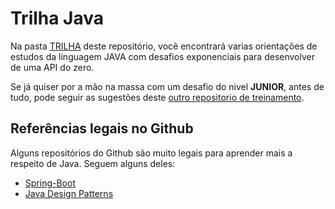 # Trilha Java

Na pasta [TRILHA](https://github.com/GuillaumeFalourd/java-backend-trail/tree/main/TRILHA) deste repositório, você encontrará varias orientações de estudos da linguagem JAVA com desafios exponenciais para desenvolver de uma API do zero.

Se já quiser por a mão na massa com um desafio do nivel **JUNIOR**, antes de tudo, pode seguir as sugestões deste [outro repositorio de treinamento](https://github.com/GuillaumeFalourd/java-training-api).

## Referências legais no Github

Alguns repositórios do Github são muito legais para aprender mais a respeito de Java.
Seguem alguns deles:

- [Spring-Boot](https://github.com/spring-projects/spring-boot)
- [Java Design Patterns](https://github.com/iluwatar/java-design-patterns)
